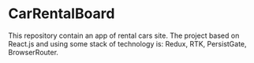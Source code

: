 # CarRentalBoard

This repository contain an app of rental cars site. The project based on
React.js and using some stack of technology is: Redux, RTK, PersistGate,
BrowserRouter.
